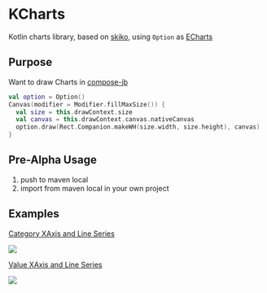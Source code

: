 # KCharts

Kotlin charts library, based on [skiko](https://github.com/JetBrains/skiko), using `Option`
as [ECharts](https://echarts.apache.org/zh/option.html)

## Purpose

Want to draw Charts in [compose-jb](https://github.com/JetBrains/compose-jb)

```kotlin
val option = Option()
Canvas(modifier = Modifier.fillMaxSize()) {
  val size = this.drawContext.size
  val canvas = this.drawContext.canvas.nativeCanvas
  option.draw(Rect.Companion.makeWH(size.width, size.height), canvas)
}
```

## Pre-Alpha Usage

1. push to maven local
2. import from maven local in your own project

## Examples

[Category XAxis and Line Series](./src/jvmTest/kotlin/io/github/ppaanngggg/kcharts/XCategoryYValueLineSeriesTest.kt)

![](./images/drawXCategoryYValueLineSeries.png)

[Value XAxis and Line Series](./src/jvmTest/kotlin/io/github/ppaanngggg/kcharts/XValueYValueLineSeriesTest.kt)

![](./images/drawXValueYValueLineSeries.png)